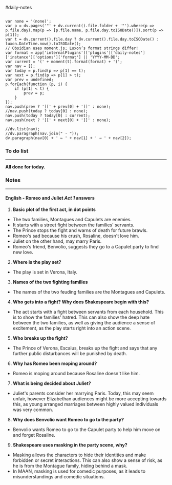 #daily-notes
```dataviewjs

var none = '(none)';
var p = dv.pages('"' + dv.current().file.folder + '"').where(p => p.file.day).map(p => [p.file.name, p.file.day.toISODate()]).sort(p => p[1]);
var t = dv.current().file.day ? dv.current().file.day.toISODate() : luxon.DateTime.now().toISODate();
// Obsidian uses moment.js; Luxon’s format strings differ!
var format = app['internalPlugins']['plugins']['daily-notes']['instance']['options']['format'] || 'YYYY-MM-DD';
var current = '(' + moment(t).format(format) + ')';
var nav = [];
var today = p.find(p => p[1] == t);
var next = p.find(p => p[1] > t);
var prev = undefined;
p.forEach(function (p, i) {
    if (p[1] < t) {
        prev = p;
    }
});
nav.push(prev ? '[[' + prev[0] + ']]' : none);
//nav.push(today ? today[0] : none);
nav.push(today ? today[0] : current);
nav.push(next ? '[[' + next[0] + ']]' : none);

//dv.list(nav);
//dv.paragraph(nav.join(" · "));
dv.paragraph(nav[0] + ' ← ' + nav[1] + ' → ' + nav[2]);
```

### To do list
---
**All done for today.**


### Notes
---
#### English - Romeo and Juliet *Act 1* answers

1. **Basic plot of the first act, in dot points**
- The two families, Montagues and Capulets are enemies. 
- It starts with a street fight between the families' servants.
- The Prince stops the fight and warns of death for future brawls.
- Romeo's sad because his crush, Rosaline, doesn't love him.
- Juliet on the other hand, may marry Paris.
- Romeo's friend, Benvolio, suggests they go to a Capulet party to find new love.

2. **Where is the play set?**
- The play is set in Verona, Italy.

3. **Names of the two fighting families**
- The names of the two feuding families are the Montagues and Capulets.

4. **Who gets into a fight? Why does Shakespeare begin with this?**
- The act starts with a fight between servants from each household. This is to show the families' hatred. This can also show the deep hate between the two families, as well as giving the audience a sense of excitement, as the play starts right into an action scene. 

5. **Who breaks up the fight?**
- The Prince of Verona, Escalus, breaks up the fight and says that any further public disturbances will be punished by death.

6. **Why has Romeo been moping around?**
- Romeo is moping around because Rosaline doesn't like him. 

7. **What is being decided about Juliet?**
- Juliet's parents consider her marrying Paris. Today, this may seem unfair, however Elizabethan audiences might be more accepting towards this, as young arranged marriages between highly valued individuals was very common.

8. **Why does Benvolio want Romeo to go to the party?**
- Benvolio wants Romeo to go to the Capulet party to help him move on and forget Rosaline. 

9. **Shakespeare uses masking in the party scene, why?**
- Masking allows the characters to hide their identities and make forbidden or secret interactions. This can also show a sense of risk, as he is from the Montague family, hiding behind a mask.
- In MAAN, masking is used for comedic purposes, as it leads to misunderstandings and comedic situations.


